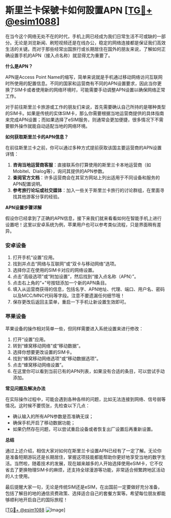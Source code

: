 # 斯里兰卡保號卡如何設置APN [[TG💪+ @esim1088](https://t.me/s/esim1088)]

在当今这个网络无处不在的时代，手机上网已经成为我们日常生活不可或缺的一部分。无论是浏览新闻、刷短视频还是在线办公，稳定的网络连接都是保证我们高效生活的关键。而对于那些经常出国旅行或长期居住在国外的朋友来说，了解如何正确设置手机的APN（接入点名称）就显得尤为重要了。

**什么是APN？**

APN是Access Point Name的缩写，简单来说就是手机通过移动网络访问互联网时所使用的配置信息。不同的国家和运营商有不同的APN设置要求，因此当你更换了SIM卡或者使用新的网络环境时，可能需要手动调整APN设置以确保网络正常工作。

对于前往斯里兰卡旅游或工作的朋友们来说，首先需要确认自己所持的是哪种类型的SIM卡。如果是传统的实体SIM卡，那么你需要根据当地运营商提供的具体指南来完成APN设置；而如果选择了eSIM服务，则通常会更加便捷，很多情况下不需要额外操作就能自动适配当地的网络环境。

**如何获取斯里兰卡的APN信息？**

在前往斯里兰卡之前，你可以通过多种方式提前获取该国主要运营商的APN设置详情：

1. **咨询当地运营商客服**：直接联系你打算使用的斯里兰卡本地运营商（如Mobitel、Dialog等），询问其提供的APN参数。
2. **查阅官方文档**：许多运营商会在其官方网站上列出适用于不同设备和服务的APN配置说明。
3. **参考旅行论坛或社交媒体**：加入一些关于斯里兰卡旅行的讨论群组，在里面寻找其他游客分享的经验。

**APN设置步骤详解**

假设你已经拿到了正确的APN信息，接下来我们就来看看如何在智能手机上进行设置吧！这里以安卓系统为例，苹果用户也可以参考类似流程，只是界面稍有差异。

### 安卓设备

1. 打开手机“设置”应用。
2. 找到并点击“网络与互联网”或“双卡与移动网络”选项。
3. 选择你正在使用的SIM卡对应的网络设置。
4. 点击“高级选项”或“附加设置”，然后找到“接入点名称（APN）”。
5. 点击右上角的“+”号按钮添加一个新的APN条目。
6. 填入从运营商获得的信息，包括名字、APN地址、代理、端口、用户名、密码以及MCC/MNC代码等字段。注意不要遗漏任何细节哦！
7. 保存更改后返回主菜单，重启一下手机让新设置生效即可。

### 苹果设备

苹果设备的操作相对简单一些，但同样需要进入系统设置来进行修改：

1. 打开“设置”应用。
2. 转到“蜂窝移动网络”或“移动数据”。
3. 选择你想要更改设置的SIM卡。
4. 找到“蜂窝移动网络选项”或“移动数据选项”。
5. 点击“蜂窝移动网络设置”。
6. 在这里你可以看到当前已有的APN列表，如果没有合适的条目，可以尝试手动添加。

**常见问题及解决办法**

在实际操作过程中，可能会遇到各种各样的问题，比如无法连接到网络、信号弱等情况。这时候不要慌张，先检查以下几点：

- 确认输入的所有APN参数是否准确无误；
- 确保手机开启了移动数据功能；
- 如果仍然存在问题，可以尝试重启设备或者恢复出厂设置后再重新设置。

**总结**

通过上述介绍，相信大家对如何在斯里兰卡设置APN已经有了一定了解。无论你是准备短期游玩还是长期居住，掌握这项技能都能帮助你更好地享受当地的数字生活。当然啦，随着技术的发展，现在越来越多的人开始选择使用eSIM卡，它不仅省去了更换物理SIM卡的麻烦，还支持全球漫游等功能，非常适合频繁跨地区活动的人士使用。

最后提醒大家一句，无论是传统SIM还是eSIM，在出国前一定要做好充分准备，包括了解目的地的通信资费政策、选择适合自己的套餐方案等。希望每位朋友都能够顺利地开启自己的国际旅程！

[[TG💪+ @esim1088](https://t.me/s/esim1088) ![Image](https://i.postimg.cc/4NQfJmqS/Snipaste-2025-05-13-00-14-12.png)]
